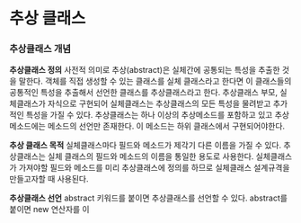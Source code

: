 <h1>추상 클래스</h1>

<h3>추상클래스 개념</h3>

**추상클래스 정의**
사전적 의미로 추상(abstract)은 실체간에 공통되는 특성을 추출한 것을 말한다.
객체를 직접 생성할 수 있는 클래스를 실체 클래스라고 한다면 이 클래스들의 공통적인 특성을 추출해서 선언한 클래스를 추상클래스라고 한다.
추상클래스 부모, 실체클래스가 자식으로 구현되어 실체클래스는 추상클래스의 모든 특성을 물려받고 추가적인 특성을 가질 수 있다.
추상클래스는 하나 이상의 추상메소드를 포함하고 있고 추상메소드에는 메소드의 선언만 존재한다.
이 메소드는 하위 클래스에서 구현되어야한다.

**추상 클래스 목적**
실체클래스마다 필드와 메소드가 제각기 다른 이름을 가질 수 있다.
추상클래스는 실체 클래스의 필드와 메소드의 이름을 통일한 용도로 사용한다.
실체클래스가 가져야할 필드와 메소드를 미리 추상클래스에 정의를 하므로 실체클래스 설계규격을 만들고자할 때 사용된다.

**추상클래스 선언**
abstract 키워드를 붙이면 추상클래스를 선언할 수 있다.
abstract를 붙이면 new 연산자를 이
